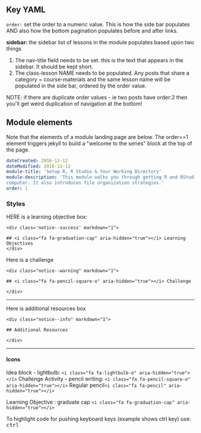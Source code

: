 ## Key YAML

`order:` set the order to a numeric value. This is how the side bar populates
AND also how the bottom pagination populates before and after links.

**sidebar:** the sidebar list of lessons in the module populates based upon two things

1. The nav-title field needs to be set. this is the text that appears in the sidebar. It should be kept short.
2. The class-lesson NAME needs to be populated. Any posts that share a category =
course-materials and the same lesson name will be populated in the side bar,
ordered by the order value.


NOTE: if there are duplicate order values - ie two posts have order:2 then you'll get weird duplication of navigation at the bottom!


## Module elements

Note that the elements of a module landing page are below. The order==1
element triggers
jekyll to build a "welcome to the series" block at the top of the page.

```yaml
dateCreated: 2016-12-12
dateModified: 2016-12-12
module-title: 'Setup R, R Studio & Your Working Directory'
module-description: 'This module walks you through getting R and RStudio setup on your
computer. It also introduces file organization strategies.'
order: 1
```


### Styles

HERE is a learning objective box:
```
<div class='notice--success' markdown="1">

## <i class="fa fa-graduation-cap" aria-hidden="true"></i> Learning Objectives
</div>
```

Here is a challenge
```
<div class="notice--warning" markdown="1">

## <i class="fa fa-pencil-square-o" aria-hidden="true"></i> Challenge

</div>
```

*****

Here is additional resources box

```
<div class="notice--info" markdown="1">

## Additional Resources

</div>
```
****

#### Icons
Idea block - lightbulb: `<i class="fa fa-lightbulb-o" aria-hidden="true"></i>`
Challenge Activity - pencil writing: `<i class="fa fa-pencil-square-o" aria-hidden="true"></i>`
Regular pencil`<i class="fa fa-pencil" aria-hidden="true"></i>`

Learning Objective : graduate cap `<i class="fa fa-graduation-cap" aria-hidden="true"></i>`

To highlight code for pushing keyboard keys (example shows ctrl key) use:
<kbd>ctrl</kbd>

